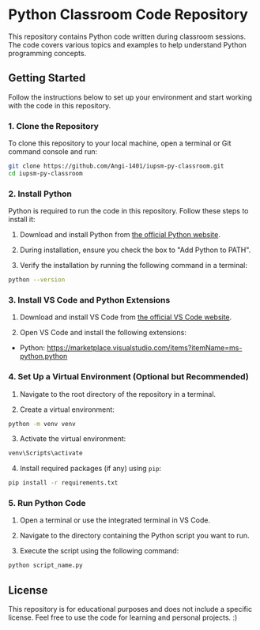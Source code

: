 # Python Classroom Code Repository

This repository contains Python code written during classroom sessions. The code covers various topics and examples to help understand Python programming concepts.

## Getting Started

Follow the instructions below to set up your environment and start working with the code in this repository.

### 1. Clone the Repository

To clone this repository to your local machine, open a terminal or Git command console and run:

```bash
git clone https://github.com/Angi-1401/iupsm-py-classroom.git
cd iupsm-py-classroom
```

### 2. Install Python

Python is required to run the code in this repository. Follow these steps to install it:

1. Download and install Python from [the official Python website](https://www.python.org).

2. During installation, ensure you check the box to "Add Python to PATH".

3. Verify the installation by running the following command in a terminal:

```bash
python --version
```

### 3. Install VS Code and Python Extensions

1. Download and install VS Code from [the official VS Code website](https://code.visualstudio.com).

2. Open VS Code and install the following extensions:
- Python: https://marketplace.visualstudio.com/items?itemName=ms-python.python

### 4. Set Up a Virtual Environment (Optional but Recommended)

1. Navigate to the root directory of the repository in a terminal.

2. Create a virtual environment:

```bash
python -m venv venv
```

3. Activate the virtual environment:
 ```bash
venv\Scripts\activate
```

4. Install required packages (if any) using `pip`:

```bash
pip install -r requirements.txt
```

### 5. Run Python Code

1. Open a terminal or use the integrated terminal in VS Code.

2. Navigate to the directory containing the Python script you want to run.

3. Execute the script using the following command:

```bash
python script_name.py
```

## License

This repository is for educational purposes and does not include a specific license. Feel free to use the code for learning and personal projects. :)